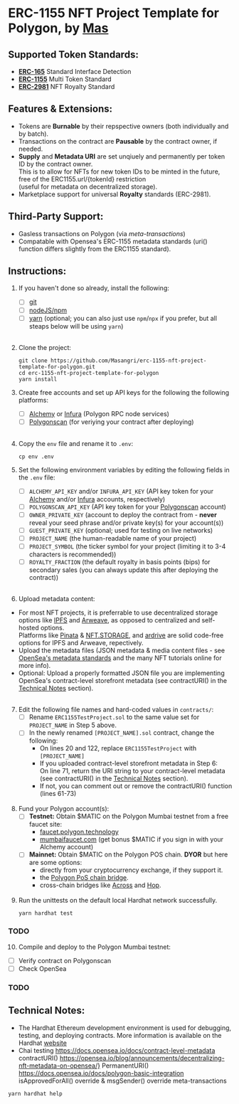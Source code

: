 # **ERC-1155 NFT Project Template for Polygon**, by [Mas](https://github.com/Masangri/)

## Supported Token Standards:
- [**ERC-165**](https://eips.ethereum.org/EIPS/eip-165)   Standard Interface Detection
- [**ERC-1155**](https://eips.ethereum.org/EIPS/eip-1155)  Multi Token Standard
- [**ERC-2981**](https://eips.ethereum.org/EIPS/eip-2981)  NFT Royalty Standard

## Features & Extensions:
- Tokens are **Burnable** by their repspective owners (both individually and by batch).
- Transactions on the contract are **Pausable** by the contract owner, if needed.
- **Supply** and **Metadata URI** are set unqiuely and permanently per token ID by the contract owner.<br/>
  This is to allow for NFTs for new token IDs to be minted in the future, free of the ERC1155.url/{tokenId} restriction<br/>
  (useful for metadata on decentralized storage).
- Marketplace support for universal **Royalty** standards (ERC-2981).

## Third-Party Support:
- Gasless transactions on Polygon (via *meta-transactions*)
- Compatable with Opensea's ERC-1155 metadata standards (uri() function differs slightly from the ERC1155 standard).

## Instructions:

1. If you haven't done so already, install the following:
   - [ ] [git](https://git-scm.com/book/en/v2/Getting-Started-Installing-Git)
   - [ ] [nodeJS/npm](https://docs.npmjs.com/downloading-and-installing-node-js-and-npm)
   - [ ] [yarn](https://classic.yarnpkg.com/lang/en/docs/install)
    (optional; you can also just use `npm`/`npx` if you prefer, but all steaps below will be using `yarn`)
<br/><br/>

2. Clone the project:
   ```
   git clone https://github.com/Masangri/erc-1155-nft-project-template-for-polygon.git
   cd erc-1155-nft-project-template-for-polygon
   yarn install
   ```

3. Create free accounts and set up API keys for the following the following platforms:
   - [ ] [Alchemy](https://www.alchemy.com/) or [Infura](https://infura.io/)
    (Polygon RPC node services)
   - [ ] [Polygonscan](https://polygonscan.com/)
    (for veriying your contract after deploying)
<br/><br/>

4. Copy the `env` file and rename it to `.env`:
   ```
   cp env .env
   ```

5. Set the following environment variables by editing the following fields in the `.env` file:
   - [ ] `ALCHEMY_API_KEY` and/or `INFURA_API_KEY`
    (API key token for your [Alchemy](https://www.alchemy.com/) and/or [Infura](https://infura.io/) accounts, respectively)
   - [ ] `POLYGONSCAN_API_KEY`
    (API key token for your [Polygonscan](https://polygonscan.com/) account)
   - [ ] `OWNER_PRIVATE_KEY`
    (account to deploy the contract from - **never** reveal your seed phrase and/or private key(s) for your account(s)) 
   - [ ] `GUEST_PRIVATE_KEY`
    (optional; used for testing on live networks)
   - [ ] `PROJECT_NAME`
    (the human-readable name of your project)
   - [ ] `PROJECT_SYMBOL`
    (the ticker symbol for your project (limiting it to 3-4 characters is recommended))
   - [ ] `ROYALTY_FRACTION`
    (the default royalty in basis points (bips) for secondary sales (you can always update this after deploying the contract))
<br/><br/>

6. Upload metadata content:
- For most NFT projects, it is preferrable to use decentralized storage options like [IPFS](https://ipfs.io/) and [Arweave](https://www.arweave.org/),
  as opposed to centralized and self-hosted options.<br/>
  Platforms like [Pinata](https://www.pinata.cloud/) & [NFT.STORAGE](https://nft.storage/), and [ardrive](https://ardrive.io/) are solid code-free options for IPFS and Arweave, repectively.
- Upload the metadata files
  (JSON metadata & media content files - see [OpenSea's metadata standards](https://docs.opensea.io/docs/metadata-standards)
  and the many NFT tutorials online for more info).
- Optional: Upload a properly formatted JSON file you are implementing OpenSea's contract-level storefront metadata
  (see contractURI() in the [Technical Notes](#technical-notes) section).
<br/><br/>

7. Edit the following file names and hard-coded values in `contracts/`:
   - [ ] Rename `ERC1155TestProject.sol` to the same value set for `PROJECT_NAME` in Step 5 above.
   - [ ] In the newly renamed `[PROJECT_NAME].sol` contract, change the following:
     - On lines 20 and 122, replace `ERC1155TestProject` with `[PROJECT_NAME]`
     - If you uploaded contract-level storefront metadata in Step 6:<br/>
       On line 71, return the URI string to your contract-level metadata (see contractURI() in the [Technical Notes](#technical-notes) section).
     - If not, you can comment out or remove the contractURI() function (lines 61-73)
<br/><br/>

8. Fund your Polygon account(s):
   - [ ] **Testnet:** Obtain $MATIC on the Polygon Mumbai testnet from a free faucet site:
     - [faucet.polygon.technology](https://faucet.polygon.technology/)
     - [mumbaifaucet.com](https://mumbaifaucet.com/) (get bonus $MATIC if you sign in with your Alchemy account)
   - [ ] **Mainnet:** Obtain $MATIC on the Polygon POS chain. **DYOR** but here are some options:
     - directly from your cryptocurrency exchange, if they support it.
     - the [Polygon PoS chain bridge](https://wallet.polygon.technology/).
     - cross-chain bridges like [Across](https://across.to/) and [Hop](https://app.hop.exchange/).
<br/><br/>

1. Run the unittests on the default local Hardhat network successfully.
   ```
   yarn hardhat test
   ```

### **TODO**
10. Compile and deploy to the Polygon Mumbai testnet:
- [ ] Verify contract on Polygonscan
- [ ] Check OpenSea

### **TODO**
## Technical Notes:
- The Hardhat Ethereum development environment is used for debugging, testing, and deploying contracts.
  More information is available on the Hardhat [website](https://hardhat.org/)
- Chai testing
  https://docs.opensea.io/docs/contract-level-metadata contractURI()
  https://opensea.io/blog/announcements/decentralizing-nft-metadata-on-opensea/} PermanentURI()
  https://docs.opensea.io/docs/polygon-basic-integration isApprovedForAll() override & msgSender() override meta-transactions 


```
yarn hardhat help
```
